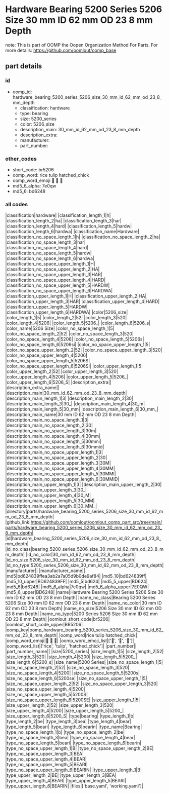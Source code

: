 # Hardware Bearing 5200 Series 5206 Size 30 mm ID 62 mm OD 23 8 mm Depth  

note: This is part of OOMP the Oopen Organization Method For Parts. For more details: https://github.com/oomlout/oomp_base

##  part details





### id
* oomp_id: hardware_bearing_5200_series_5206_size_30_mm_id_62_mm_od_23_8_mm_depth
  * classification: hardware
  * type: bearing
  * size: 5200_series
  * color: 5206_size
  * description_main: 30_mm_id_62_mm_od_23_8_mm_depth
  * description_extra: 
  * manufacturer: 
  * part_number: 

### other_codes
* short_code: br5206
* oomp_word: rice tulip hatched_chick
* oomp_word_emoji :rice: :tulip: :hatched_chick:
* md5_6_alpha: 7e0qw
* md5_6: bd6248

### all codes 
|classification|hardware|
|classification_length_1|h|
|classification_length_2|ha|
|classification_length_3|har|
|classification_length_4|hard|
|classification_length_5|hardw|
|classification_length_6|hardwa|
|classification_name|Hardware|
|classification_no_space_length_1|h|
|classification_no_space_length_2|ha|
|classification_no_space_length_3|har|
|classification_no_space_length_4|hard|
|classification_no_space_length_5|hardw|
|classification_no_space_length_6|hardwa|
|classification_no_space_upper_length_1|H|
|classification_no_space_upper_length_2|HA|
|classification_no_space_upper_length_3|HAR|
|classification_no_space_upper_length_4|HARD|
|classification_no_space_upper_length_5|HARDW|
|classification_no_space_upper_length_6|HARDWA|
|classification_upper_length_1|H|
|classification_upper_length_2|HA|
|classification_upper_length_3|HAR|
|classification_upper_length_4|HARD|
|classification_upper_length_5|HARDW|
|classification_upper_length_6|HARDWA|
|color|5206_size|
|color_length_1|5|
|color_length_2|52|
|color_length_3|520|
|color_length_4|5206|
|color_length_5|5206_|
|color_length_6|5206_s|
|color_name|5206 Size|
|color_no_space_length_1|5|
|color_no_space_length_2|52|
|color_no_space_length_3|520|
|color_no_space_length_4|5206|
|color_no_space_length_5|5206s|
|color_no_space_length_6|5206si|
|color_no_space_upper_length_1|5|
|color_no_space_upper_length_2|52|
|color_no_space_upper_length_3|520|
|color_no_space_upper_length_4|5206|
|color_no_space_upper_length_5|5206S|
|color_no_space_upper_length_6|5206SI|
|color_upper_length_1|5|
|color_upper_length_2|52|
|color_upper_length_3|520|
|color_upper_length_4|5206|
|color_upper_length_5|5206_|
|color_upper_length_6|5206_S|
|description_extra||
|description_extra_name||
|description_main|30_mm_id_62_mm_od_23_8_mm_depth|
|description_main_length_1|3|
|description_main_length_2|30|
|description_main_length_3|30_|
|description_main_length_4|30_m|
|description_main_length_5|30_mm|
|description_main_length_6|30_mm_|
|description_main_name|30 mm ID 62 mm OD 23 8 mm Depth|
|description_main_no_space_length_1|3|
|description_main_no_space_length_2|30|
|description_main_no_space_length_3|30m|
|description_main_no_space_length_4|30mm|
|description_main_no_space_length_5|30mmi|
|description_main_no_space_length_6|30mmid|
|description_main_no_space_upper_length_1|3|
|description_main_no_space_upper_length_2|30|
|description_main_no_space_upper_length_3|30M|
|description_main_no_space_upper_length_4|30MM|
|description_main_no_space_upper_length_5|30MMI|
|description_main_no_space_upper_length_6|30MMID|
|description_main_upper_length_1|3|
|description_main_upper_length_2|30|
|description_main_upper_length_3|30_|
|description_main_upper_length_4|30_M|
|description_main_upper_length_5|30_MM|
|description_main_upper_length_6|30_MM_|
|directory|parts/hardware_bearing_5200_series_5206_size_30_mm_id_62_mm_od_23_8_mm_depth|
|github_link|https://github.com/oomlout/oomlout_oomp_part_src/tree/main/parts/hardware_bearing_5200_series_5206_size_30_mm_id_62_mm_od_23_8_mm_depth|
|id|hardware_bearing_5200_series_5206_size_30_mm_id_62_mm_od_23_8_mm_depth|
|id_no_class|bearing_5200_series_5206_size_30_mm_id_62_mm_od_23_8_mm_depth|
|id_no_color|30_mm_id_62_mm_od_23_8_mm_depth|
|id_no_size|5206_size_30_mm_id_62_mm_od_23_8_mm_depth|
|id_no_type|5200_series_5206_size_30_mm_id_62_mm_od_23_8_mm_depth|
|manufacturer||
|manufacturer_name||
|md5|bd624839ffea3ab2a7a05d9b0de9af84|
|md5_10|bd624839ff|
|md5_10_upper|BD624839FF|
|md5_5|bd624|
|md5_5_upper|BD624|
|md5_6|bd6248|
|md5_6_alpha|7e0qw|
|md5_6_alpha_upper|7E0QW|
|md5_6_upper|BD6248|
|name|Hardware Bearing 5200 Series 5206 Size 30 mm ID 62 mm OD 23 8 mm Depth|
|name_no_class|Bearing 5200 Series 5206 Size 30 mm ID 62 mm OD 23 8 mm Depth|
|name_no_color|30 mm ID 62 mm OD 23 8 mm Depth|
|name_no_size|5206 Size 30 mm ID 62 mm OD 23 8 mm Depth|
|name_no_type|5200 Series 5206 Size 30 mm ID 62 mm OD 23 8 mm Depth|
|oomlout_short_code|br5206|
|oomlout_short_code_upper|BR5206|
|oomp_key|oomp_hardware_bearing_5200_series_5206_size_30_mm_id_62_mm_od_23_8_mm_depth|
|oomp_word|rice tulip hatched_chick|
|oomp_word_emoji|:rice: :tulip: :hatched_chick:|
|oomp_word_emoji_list|[':rice:', ':tulip:', ':hatched_chick:']|
|oomp_word_list|['rice', 'tulip', 'hatched_chick']|
|part_number||
|part_number_name||
|size|5200_series|
|size_length_1|5|
|size_length_2|52|
|size_length_3|520|
|size_length_4|5200|
|size_length_5|5200_|
|size_length_6|5200_s|
|size_name|5200 Series|
|size_no_space_length_1|5|
|size_no_space_length_2|52|
|size_no_space_length_3|520|
|size_no_space_length_4|5200|
|size_no_space_length_5|5200s|
|size_no_space_length_6|5200se|
|size_no_space_upper_length_1|5|
|size_no_space_upper_length_2|52|
|size_no_space_upper_length_3|520|
|size_no_space_upper_length_4|5200|
|size_no_space_upper_length_5|5200S|
|size_no_space_upper_length_6|5200SE|
|size_upper_length_1|5|
|size_upper_length_2|52|
|size_upper_length_3|520|
|size_upper_length_4|5200|
|size_upper_length_5|5200_|
|size_upper_length_6|5200_S|
|type|bearing|
|type_length_1|b|
|type_length_2|be|
|type_length_3|bea|
|type_length_4|bear|
|type_length_5|beari|
|type_length_6|bearin|
|type_name|Bearing|
|type_no_space_length_1|b|
|type_no_space_length_2|be|
|type_no_space_length_3|bea|
|type_no_space_length_4|bear|
|type_no_space_length_5|beari|
|type_no_space_length_6|bearin|
|type_no_space_upper_length_1|B|
|type_no_space_upper_length_2|BE|
|type_no_space_upper_length_3|BEA|
|type_no_space_upper_length_4|BEAR|
|type_no_space_upper_length_5|BEARI|
|type_no_space_upper_length_6|BEARIN|
|type_upper_length_1|B|
|type_upper_length_2|BE|
|type_upper_length_3|BEA|
|type_upper_length_4|BEAR|
|type_upper_length_5|BEARI|
|type_upper_length_6|BEARIN|
|files|['base.yaml', 'working.yaml']|
